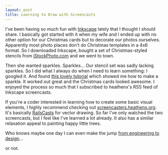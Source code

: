 ```yaml
--- 
layout: post
title: Learning to Draw with Screencasts
---
```


I've been having so much fun with [Inkscape](http://www.inkscape.org/ "Inkscape. Draw Freely.") lately that I thought I should share. I basically got started with it when my wife and I ended up with no other option for our Christmas cards but to decorate our photos ourselves. Apparently most photo places don't do Christmas templates in a 4x6 format. So I downloaded Inkscape, bought a set of Christmas-styled stencils from [iStockPhoto.com](http://www.istockphoto.com/ "Stock Photography: Search Royalty Free Images & Photos") and we went to town.

Then she wanted sparkles. Sparkles... Our stencil set was sadly lacking sparkles. So I did what I always do when I need to learn something: I googled it. And found [this lovely tutorial](https://screencasters.heathenx.org/blog/2008/01/23/episode-050-sparkle-effect/ "screencasters.heathenx.org/blog  &raquo; Blog Archive   &raquo; Episode 050 &#8211; Sparkle Effect") which showed me how to make a sparkle. It worked out great and the Christmas cards looked awesome. I enjoyed the process so much that I subscribed to heathenx's RSS feed of Inkscape screencasts.

If you're a coder interested in learning how to create some basic visual elements, I highly recommend checking out [screencasters.heathenx.org](http://screencasters.heathenx.org/ "screencasters.heathenx.org"). It's basically [RailsCasts](https://railscasts.com/ "Railscasts - Free Ruby on Rails Screencasts") for vector drawing. So far I've only watched the two screencasts, but I feel like I've learned a lot already. It also has a similar relaxation appeal to painting happy little trees.

Who knows maybe one day I can even make the jump [from engineering to design](https://www.arpitonline.com "arpitonline.com")...

or not.